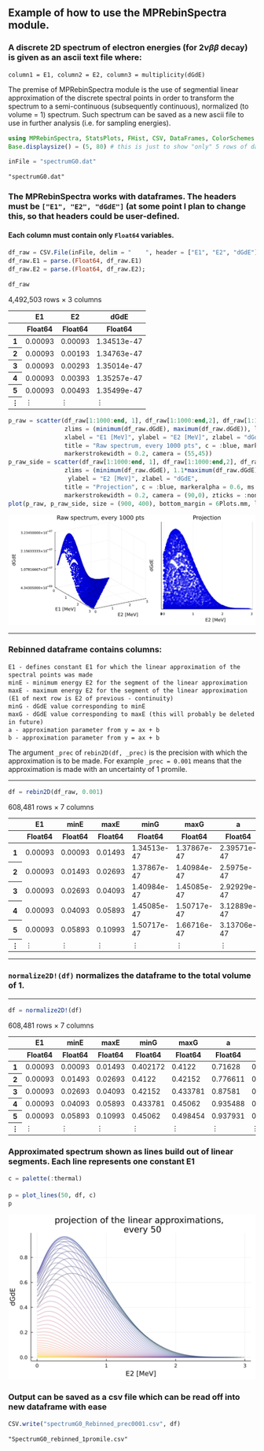 ## Example of how to use the MPRebinSpectra module. 
### A discrete 2D spectrum of electron energies (for $2\nu\beta\beta$ decay) is given as an ascii text file where:
    column1 = E1, column2 = E2, column3 = multiplicity(dGdE)

The premise of MPRebinSpectra module is the use of segmential linear approximation of the discrete spectral points in order to transform the spectrum to a semi-continuous (subsequently continuous), normalized (to volume = 1) spectrum. Such spectrum can be saved as a new ascii file to use in further analysis (i.e. for sampling energies).  


```julia
using MPRebinSpectra, StatsPlots, FHist, CSV, DataFrames, ColorSchemes
Base.displaysize() = (5, 80) # this is just to show "only" 5 rows of dataframes
```


```julia
inFile = "spectrumG0.dat"
```




    "spectrumG0.dat"



### The MPRebinSpectra works with dataframes. The headers must be ```["E1", "E2", "dGdE"]``` (at some point I plan to change this, so that headers could be user-defined. 

#### Each column must contain only ```Float64``` variables. 


```julia
df_raw = CSV.File(inFile, delim = "    ", header = ["E1", "E2", "dGdE"]) |> DataFrame
df_raw.E1 = parse.(Float64, df_raw.E1)
df_raw.E2 = parse.(Float64, df_raw.E2);
```


```julia
df_raw
```




<div class="data-frame"><p>4,492,503 rows × 3 columns</p><table class="data-frame"><thead><tr><th></th><th>E1</th><th>E2</th><th>dGdE</th></tr><tr><th></th><th title="Float64">Float64</th><th title="Float64">Float64</th><th title="Float64">Float64</th></tr></thead><tbody><tr><th>1</th><td>0.00093</td><td>0.00093</td><td>1.34513e-47</td></tr><tr><th>2</th><td>0.00093</td><td>0.00193</td><td>1.34763e-47</td></tr><tr><th>3</th><td>0.00093</td><td>0.00293</td><td>1.35014e-47</td></tr><tr><th>4</th><td>0.00093</td><td>0.00393</td><td>1.35257e-47</td></tr><tr><th>5</th><td>0.00093</td><td>0.00493</td><td>1.35499e-47</td></tr><tr><th>&vellip;</th><td>&vellip;</td><td>&vellip;</td><td>&vellip;</td></tr></tbody></table></div>




```julia
p_raw = scatter(df_raw[1:1000:end, 1], df_raw[1:1000:end,2], df_raw[1:1000:end,3],
                zlims = (minimum(df_raw.dGdE), maximum(df_raw.dGdE)), legend = :false,
                xlabel = "E1 [MeV]", ylabel = "E2 [MeV]", zlabel = "dGdE", 
                title = "Raw spectrum, every 1000 pts", c = :blue, markeralpha = 1, ms = 2.5,
                markerstrokewidth = 0.2, camera = (55,45))
p_raw_side = scatter(df_raw[1:1000:end, 1], df_raw[1:1000:end,2], df_raw[1:1000:end,3],
                zlims = (minimum(df_raw.dGdE), 1.1*maximum(df_raw.dGdE)), legend = :false,
                 ylabel = "E2 [MeV]", zlabel = "dGdE", 
                title = "Projection", c = :blue, markeralpha = 0.6, ms = 4,
                markerstrokewidth = 0.2, camera = (90,0), zticks = :none)
plot(p_raw, p_raw_side, size = (900, 400), bottom_margin = 6Plots.mm, left_margin = 6Plots.mm)
```




    
![svg](output_6_0.svg)
    



----------------------------------------

### Rebinned dataframe contains columns:
    E1 - defines constant E1 for which the linear approximation of the spectral points was made
    minE - minimum energy E2 for the segment of the linear approximation 
    maxE - maximum energy E2 for the segment of the linear approximation (E1 of next row is E2 of previous - continuity)
    minG - dGdE value corresponding to minE 
    maxG - dGdE value corresponding to maxE (this will probably be deleted in future)
    a - approximation parameter from y = ax + b
    b - approximation parameter from y = ax + b
    
The argument ```_prec``` of ```rebin2D(df, _prec)``` is the precision with which the approximation is to be made. For example ```_prec = 0.001``` means that the approximation is made with an uncertainty of 1 promile. 

-------------------------------------------------------------------


```julia
df = rebin2D(df_raw, 0.001)
```




<div class="data-frame"><p>608,481 rows × 7 columns</p><table class="data-frame"><thead><tr><th></th><th>E1</th><th>minE</th><th>maxE</th><th>minG</th><th>maxG</th><th>a</th><th>b</th></tr><tr><th></th><th title="Float64">Float64</th><th title="Float64">Float64</th><th title="Float64">Float64</th><th title="Float64">Float64</th><th title="Float64">Float64</th><th title="Float64">Float64</th><th title="Float64">Float64</th></tr></thead><tbody><tr><th>1</th><td>0.00093</td><td>0.00093</td><td>0.01493</td><td>1.34513e-47</td><td>1.37867e-47</td><td>2.39571e-47</td><td>1.3429e-47</td></tr><tr><th>2</th><td>0.00093</td><td>0.01493</td><td>0.02693</td><td>1.37867e-47</td><td>1.40984e-47</td><td>2.5975e-47</td><td>1.33989e-47</td></tr><tr><th>3</th><td>0.00093</td><td>0.02693</td><td>0.04093</td><td>1.40984e-47</td><td>1.45085e-47</td><td>2.92929e-47</td><td>1.33095e-47</td></tr><tr><th>4</th><td>0.00093</td><td>0.04093</td><td>0.05893</td><td>1.45085e-47</td><td>1.50717e-47</td><td>3.12889e-47</td><td>1.32278e-47</td></tr><tr><th>5</th><td>0.00093</td><td>0.05893</td><td>0.10993</td><td>1.50717e-47</td><td>1.66716e-47</td><td>3.13706e-47</td><td>1.3223e-47</td></tr><tr><th>&vellip;</th><td>&vellip;</td><td>&vellip;</td><td>&vellip;</td><td>&vellip;</td><td>&vellip;</td><td>&vellip;</td><td>&vellip;</td></tr></tbody></table></div>



----------------------------

### ```normalize2D!(df)``` normalizes the dataframe to the total volume of 1. 

-----------------------------


```julia
df = normalize2D!(df)
```




<div class="data-frame"><p>608,481 rows × 7 columns</p><table class="data-frame"><thead><tr><th></th><th>E1</th><th>minE</th><th>maxE</th><th>minG</th><th>maxG</th><th>a</th><th>b</th></tr><tr><th></th><th title="Float64">Float64</th><th title="Float64">Float64</th><th title="Float64">Float64</th><th title="Float64">Float64</th><th title="Float64">Float64</th><th title="Float64">Float64</th><th title="Float64">Float64</th></tr></thead><tbody><tr><th>1</th><td>0.00093</td><td>0.00093</td><td>0.01493</td><td>0.402172</td><td>0.4122</td><td>0.71628</td><td>0.401506</td></tr><tr><th>2</th><td>0.00093</td><td>0.01493</td><td>0.02693</td><td>0.4122</td><td>0.42152</td><td>0.776611</td><td>0.400606</td></tr><tr><th>3</th><td>0.00093</td><td>0.02693</td><td>0.04093</td><td>0.42152</td><td>0.433781</td><td>0.87581</td><td>0.397934</td></tr><tr><th>4</th><td>0.00093</td><td>0.04093</td><td>0.05893</td><td>0.433781</td><td>0.45062</td><td>0.935488</td><td>0.395491</td></tr><tr><th>5</th><td>0.00093</td><td>0.05893</td><td>0.10993</td><td>0.45062</td><td>0.498454</td><td>0.937931</td><td>0.395348</td></tr><tr><th>&vellip;</th><td>&vellip;</td><td>&vellip;</td><td>&vellip;</td><td>&vellip;</td><td>&vellip;</td><td>&vellip;</td><td>&vellip;</td></tr></tbody></table></div>



### Approximated spectrum shown as lines build out of linear segments. Each line represents one constant E1



```julia
c = palette(:thermal)

p = plot_lines(50, df, c)
p
```




    
![svg](output_12_0.svg)
    



### Output can be saved as a csv file which can be read off into new dataframe with ease


```julia
CSV.write("spectrumG0_Rebinned_prec0001.csv", df)
```




    "SpectrumG0_rebinned_1promile.csv"


